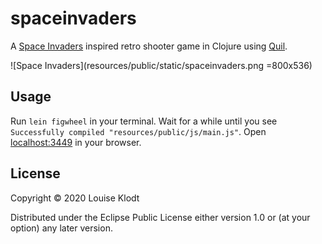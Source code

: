 # spaceinvaders

A [Space Invaders](https://en.wikipedia.org/wiki/Space_Invaders) inspired retro shooter game in Clojure using [Quil](http://quil.info/).

![Space Invaders](resources/public/static/spaceinvaders.png =800x536)

## Usage

Run `lein figwheel` in your terminal. Wait for a while until you see `Successfully compiled "resources/public/js/main.js"`. Open [localhost:3449](http://localhost:3449) in your browser.


## License

Copyright © 2020 Louise Klodt

Distributed under the Eclipse Public License either version 1.0 or (at
your option) any later version.
